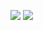 <!-- https://github.com/anuraghazra/github-readme-stats -->
<div display=flex>
 
  <img src="https://github-readme-stats.vercel.app/api?username=HHUUYYLLEE&show_icons=true&theme=react&custom_title=Lê%20Bá%20Huy%27s%20Github%20Stats&bg_color=30,0F172A,581C87,0F172A,0F172A,581C87,0F172A,0F172A,0F172A&ring_color=00ff00&include_all_commits=true"/></a>
<img src="https://github-readme-stats.vercel.app/api/top-langs/?username=HHUUYYLLEE"/>
</div>
